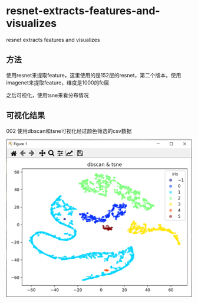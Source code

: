 # resnet-extracts-features-and-visualizes

resnet extracts features and visualizes

## 方法

使用resnet来提取feature，这里使用的是152层的resnet，第二个版本，使用imagenet来提取feature，维度是1000的fc层

之后可视化，使用tsne来看分布情况

## 可视化结果

002 使用dbscan和tsne可视化经过颜色筛选的csv数据

![dbscan](https://github.com/iubizi/resnet-extracts-features-and-visualizes/blob/main/dbscan.PNG)
